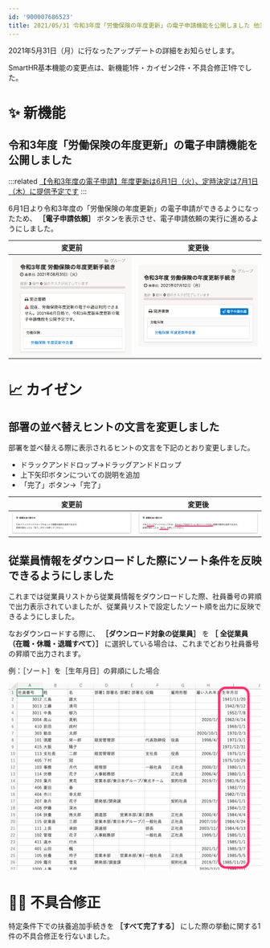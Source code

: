 ```yaml
---
id: '900007686523'
title: 2021/05/31 令和3年度「労働保険の年度更新」の電子申請機能を公開しました 他3件
---
```

2021年5月31日（月）に行なったアップデートの詳細をお知らせします。

SmartHR基本機能の変更点は、新機能1件・カイゼン2件・不具合修正1件でした。

# ✨ 新機能

## 令和3年度「労働保険の年度更新」の電子申請機能を公開しました

:::related
[【令和3年度の電子申請】年度更新は6月1日（火）、定時決定は7月1日（木）に提供予定です](https://smarthr.jp/update/24869)
:::

6月1日より令和3年度の「労働保険の年度更新」の電子申請ができるようになったため、 **［電子申請依頼］** ボタンを表示させ、電子申請依頼の実行に進めるようにしました。

| 変更前 | 変更後 |
| --- | --- |
| ![](./1ebedbd8d1a0057c3b2d343e36912b13-800x667.png) | ![](./__________2021-06-01_11_10_12.png) |

# 📈 カイゼン

## 部署の並べ替えヒントの文言を変更しました

部署を並べ替える際に表示されるヒントの文言を下記のとおり変更しました。

- ドラックアンドドロップ→ドラッグアンドドロップ
- 上下矢印ボタンについての説明を追加
- 「完了」ボタン→「完了」

| 変更前 | 変更後 |
| --- | --- |
| ![](./upload_3ecfe849d3a7490920b5832a226262c3.png) | ![](./upload_2182dcf4c3a55d46784cd6ac8e14e9f8.png) |

## 従業員情報をダウンロードした際にソート条件を反映できるようにしました

これまでは従業員リストから従業員情報をダウンロードした際、社員番号の昇順で出力表示されていましたが、従業員リストで設定したソート順を出力に反映できるようにしました。

なおダウンロードする際に、 **［ダウンロード対象の従業員］** を **［**  **全従業員 （在職・休職・退職すべて）］** に選択している場合は、これまでどおり社員番号の昇順で出力されます。

例：［ソート］を［生年月日］の昇順にした場合

![](./__________2021-06-01_11_45_37.png)

# 👨‍⚕️ 不具合修正

特定条件下での扶養追加手続きを **［すべて完了する］** にした際の挙動に関する1件の不具合修正を行ないました。
